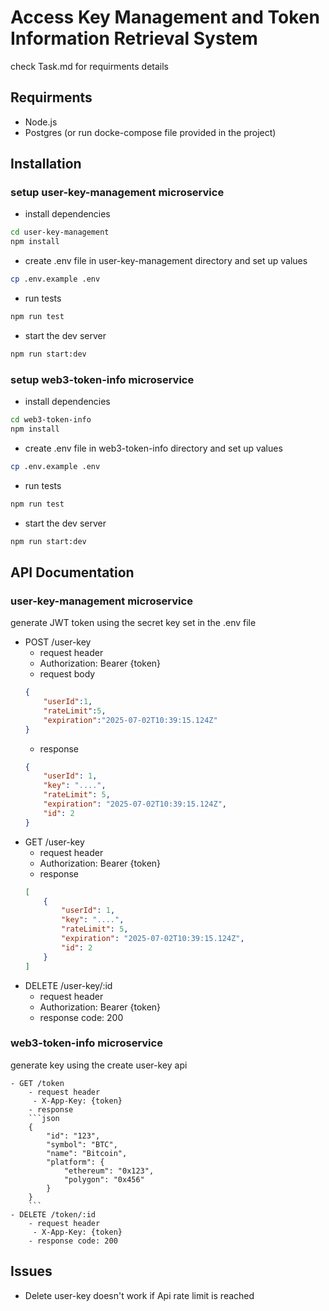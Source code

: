 # Access Key Management and Token Information Retrieval System

check Task.md for requirments details


## Requirments

- Node.js
- Postgres (or run docke-compose file provided in the project)


## Installation

### setup user-key-management microservice
- install dependencies
```bash
cd user-key-management
npm install
```

- create .env file in user-key-management directory and set up values
```bash
cp .env.example .env
```

- run tests
```bash
npm run test
```

- start the dev server
```bash
npm run start:dev
```

### setup web3-token-info microservice
- install dependencies
```bash
cd web3-token-info
npm install
```
- create .env file in web3-token-info directory and set up values
```bash
cp .env.example .env
```

- run tests
```bash
npm run test
```

- start the dev server
```bash
npm run start:dev
```

## API Documentation
### user-key-management microservice

generate JWT token using the secret key set in the .env file

  - POST /user-key
    - request header
     - Authorization: Bearer {token}
    - request body
    ```json
    {
        "userId":1,
        "rateLimit":5,
        "expiration":"2025-07-02T10:39:15.124Z"
    }
    ```
    - response
    ```json
    {
        "userId": 1,
        "key": "....",
        "rateLimit": 5,
        "expiration": "2025-07-02T10:39:15.124Z",
        "id": 2
    }
    ```
 - GET /user-key
    - request header
     - Authorization: Bearer {token}
    - response
    ```json
    [
        {
            "userId": 1,
            "key": "....",
            "rateLimit": 5,
            "expiration": "2025-07-02T10:39:15.124Z",
            "id": 2
        }
    ]
    ```
 - DELETE /user-key/:id
    - request header
     - Authorization: Bearer {token}
    - response code: 200

### web3-token-info microservice
generate key using the create user-key api

    - GET /token
        - request header
         - X-App-Key: {token}
        - response
        ```json
        {
            "id": "123",
            "symbol": "BTC",
            "name": "Bitcoin",
            "platform": {
                "ethereum": "0x123",
                "polygon": "0x456"
            }
        }
        ```
    - DELETE /token/:id
        - request header
         - X-App-Key: {token}
        - response code: 200

## Issues
- Delete user-key doesn't work if Api rate limit is reached
